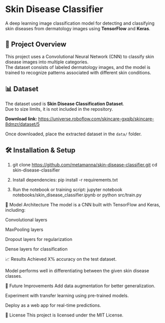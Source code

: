# Skin Disease Classifier

A deep learning image classification model for detecting and classifying skin diseases from dermatology images using **TensorFlow** and **Keras**.

## 📌 Project Overview
This project uses a Convolutional Neural Network (CNN) to classify skin disease images into multiple categories.  
The dataset consists of labeled dermatology images, and the model is trained to recognize patterns associated with different skin conditions.


## 📊 Dataset
The dataset used is **Skin Disease Classification Dataset**.  
Due to size limits, it is not included in the repository.

**Download link:** https://universe.roboflow.com/skincare-gxqjb/skincare-8dmzr/dataset/5

Once downloaded, place the extracted dataset in the `data/` folder.

## 🛠 Installation & Setup
1.  git clone https://github.com/metamanna/skin-disease-classifier.git
   cd skin-disease-classifier

2. Install dependencies:
pip install -r requirements.txt

3. Run the notebook or training script:
jupyter notebook notebooks/skin_disease_classifier.ipynb
or
python src/train.py

🧠 Model Architecture
The model is a CNN built with TensorFlow and Keras, including:

Convolutional layers

MaxPooling layers

Dropout layers for regularization

Dense layers for classification

📈 Results
Achieved X% accuracy on the test dataset.

Model performs well in differentiating between the given skin disease classes.

🚀 Future Improvements
Add data augmentation for better generalization.

Experiment with transfer learning using pre-trained models.

Deploy as a web app for real-time predictions.

📜 License
This project is licensed under the MIT License.
